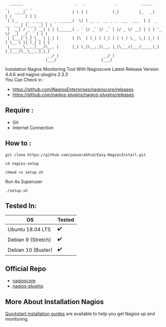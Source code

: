 ```
  ______                       _   _             _           _____           _        _ _ 
 |  ____|                     | \ | |           (_)         |_   _|         | |      | | |
 | |__   __ _ ___ _   _ ______|  \| | __ _  __ _ _  ___  ___  | |  _ __  ___| |_ __ _| | |
 |  __| / _` / __| | | |______| . ` |/ _` |/ _` | |/ _ \/ __| | | | '_ \/ __| __/ _` | | |
 | |___| (_| \__ \ |_| |      | |\  | (_| | (_| | | (_) \__ \_| |_| | | \__ \ || (_| | | |
 |______\__,_|___/\__, |      |_| \_|\__,_|\__, |_|\___/|___/_____|_| |_|___/\__\__,_|_|_|
                   __/ |                    __/ |                                         
                  |___/                    |___/                                          
```

Instalation Nagios Monitoring Tool With Nagioscore Latest Release Version 4.4.6 and nagios-plugins 2.3.3 <br>
You Can Check in : <br>
 - https://github.com/NagiosEnterprises/nagioscore/releases 
 - https://github.com/nagios-plugins/nagios-plugins/releases


Require :
---------
- Git
- Internet Connection

How to : 
--------
```
git clone https://github.com/yanuarakhid/Easy-NagiosInstall.git
```
```
cd nagios-setup
```

```
chmod +x setup.sh
```

Run As Superuser

```
./setup.sh
```

Tested In: 
----------

OS | Tested
------------ | -------------
Ubuntu 18.04 LTS         |:heavy_check_mark:
Debian 9 (Stretch)       |:heavy_check_mark:
Debian 10 (Buster)	     |:heavy_check_mark:

Official Repo 
-------------
- [nagioscore](https://github.com/NagiosEnterprises/nagioscore/)
- [nagios-plugins](https://github.com/nagios-plugins/nagios-plugins)

More About Installation Nagios
------------------------------
[Quickstart installation guides](http://nagios.sourceforge.net/docs/nagioscore/4/en/quickstart.html)
are available to help you get Nagios up and monitoring.
